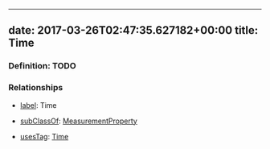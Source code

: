 
---
date: 2017-03-26T02:47:35.627182+00:00
title: Time
---
### Definition: TODO

### Relationships

* [label](http://www.w3.org/2000/01/rdf-schema#label): Time

* [subClassOf](http://www.w3.org/2000/01/rdf-schema#subClassOf): [MeasurementProperty](https://brickschema.org/schema/1.0/Brick#MeasurementProperty)

* [usesTag](https://brickschema.org/schema/1.0/BrickFrame#usesTag): [Time](https://brickschema.org/schema/1.0/BrickTag#Time)
